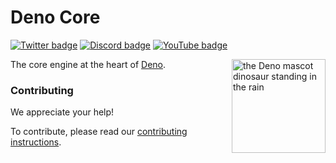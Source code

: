 # Deno Core

[![Twitter badge][]][Twitter link] [![Discord badge][]][Discord link]
[![YouTube badge][]][Youtube link]

<img align="right" src="https://deno.land/logo.svg" height="150px" alt="the Deno mascot dinosaur standing in the rain">

The core engine at the heart of [Deno](https://deno.com/runtime).

### Contributing

We appreciate your help!

To contribute, please read our
[contributing instructions](https://deno.land/manual/contributing).

[Twitter badge]: https://img.shields.io/twitter/follow/deno_land.svg?style=social&label=Follow
[Twitter link]: https://twitter.com/intent/follow?screen_name=deno_land
[YouTube badge]: https://img.shields.io/youtube/channel/subscribers/UCqC2G2M-rg4fzg1esKFLFIw?style=social
[YouTube link]: https://www.youtube.com/@deno_land
[Discord badge]: https://img.shields.io/discord/684898665143206084?logo=discord&style=social
[Discord link]: https://discord.gg/deno
